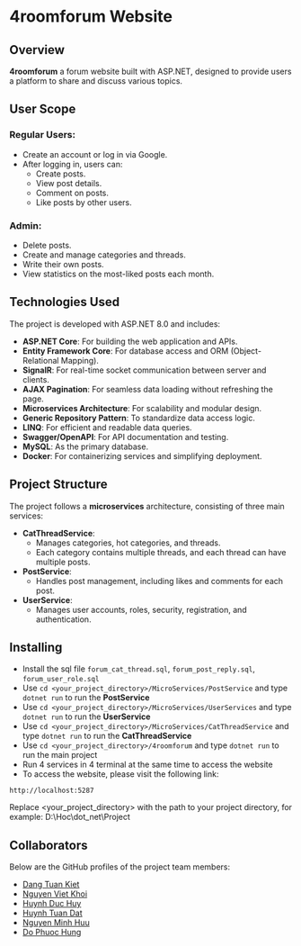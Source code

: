 # 4roomforum Website

## Overview

**4roomforum** a forum website built with ASP.NET, designed to provide users a platform to share and discuss various topics.

## User Scope

### Regular Users:
- Create an account or log in via Google.
- After logging in, users can:
  - Create posts.
  - View post details.
  - Comment on posts.
  - Like posts by other users.

### Admin:
- Delete posts.
- Create and manage categories and threads.
- Write their own posts.
- View statistics on the most-liked posts each month.

## Technologies Used

The project is developed with ASP.NET 8.0 and includes:
- **ASP.NET Core**: For building the web application and APIs.
- **Entity Framework Core**: For database access and ORM (Object-Relational Mapping).
- **SignalR**: For real-time socket communication between server and clients.
- **AJAX Pagination**: For seamless data loading without refreshing the page.
- **Microservices Architecture**: For scalability and modular design.
- **Generic Repository Pattern**: To standardize data access logic.
- **LINQ**: For efficient and readable data queries.
- **Swagger/OpenAPI**: For API documentation and testing.
- **MySQL**: As the primary database.
- **Docker**: For containerizing services and simplifying deployment.

## Project Structure

The project follows a **microservices** architecture, consisting of three main services:
- **CatThreadService**: 
  - Manages categories, hot categories, and threads. 
  - Each category contains multiple threads, and each thread can have multiple posts.
- **PostService**:
  - Handles post management, including likes and comments for each post.
- **UserService**:
  - Manages user accounts, roles, security, registration, and authentication.

## Installing

*  Install the sql file  ```forum_cat_thread.sql```, ```forum_post_reply.sql```, ```forum_user_role.sql```
*  Use ```cd <your_project_directory>/MicroServices/PostService``` and type ```dotnet run``` to run the **PostService**
*  Use ```cd <your_project_directory>/MicroServices/UserServices``` and type ```dotnet run``` to run the **UserService**
*  Use ```cd <your_project_directory>/MicroServices/CatThreadService``` and type ```dotnet run``` to run the **CatThreadService**
*  Use ```cd <your_project_directory>/4roomforum``` and type ```dotnet run``` to run the main project
*  Run 4 services in 4 terminal at the same time to access the website
*  To access the website, please visit the following link:

```
http://localhost:5287
```

Replace <your_project_directory> with the path to your project directory, for example: D:\Hoc\dot_net\Project

## Collaborators
Below are the GitHub profiles of the project team members:

- [Dang Tuan Kiet](https://github.com/KietDang1608)
- [Nguyen Viet Khoi](https://github.com/VieetKhooii)
- [Huynh Duc Huy](https://github.com/baypro089)
- [Huynh Tuan Dat](https://github.com/axy888)
- [Nguyen Minh Huu](https://github.com/kuzo19032003)
- [Do Phuoc Hung](https://github.com/dophuochung2428)
